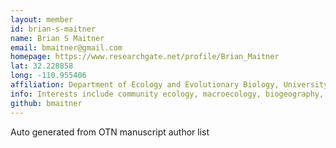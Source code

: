 ```yaml
---
layout: member
id: brian-s-maitner
name: Brian S Maitner
email: bmaitner@gmail.com
homepage: https://www.researchgate.net/profile/Brian_Maitner
lat: 32.228858
long: -110.955406
affiliation: Department of Ecology and Evolutionary Biology, University of Arizona, Tucson, Arizona, USA
info: Interests include community ecology, macroecology, biogeography, community phylogenetics, and ecoinformatics.
github: bmaitner
---
```


Auto generated from OTN manuscript author list
